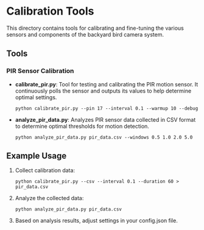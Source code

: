 # Calibration Tools

This directory contains tools for calibrating and fine-tuning the various sensors and components of the backyard bird camera system.

## Tools

### PIR Sensor Calibration

- **calibrate_pir.py**: Tool for testing and calibrating the PIR motion sensor. It continuously polls the sensor and outputs its values to help determine optimal settings.
  ```
  python calibrate_pir.py --pin 17 --interval 0.1 --warmup 10 --debug
  ```

- **analyze_pir_data.py**: Analyzes PIR sensor data collected in CSV format to determine optimal thresholds for motion detection.
  ```
  python analyze_pir_data.py pir_data.csv --windows 0.5 1.0 2.0 5.0
  ```

## Example Usage

1. Collect calibration data:
   ```
   python calibrate_pir.py --csv --interval 0.1 --duration 60 > pir_data.csv
   ```

2. Analyze the collected data:
   ```
   python analyze_pir_data.py pir_data.csv
   ```

3. Based on analysis results, adjust settings in your config.json file. 